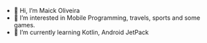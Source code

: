 - 👋 Hi, I’m Maick Oliveira
- 👀 I’m interested in Mobile Programming, travels, sports and some games.
- 🌱 I’m currently learning Kotlin, Android JetPack
<!---
MaickOliveir/MaickOliveir is a ✨ special ✨ repository because its `README.md` (this file) appears on your GitHub profile.
You can click the Preview link to take a look at your changes.
--->
